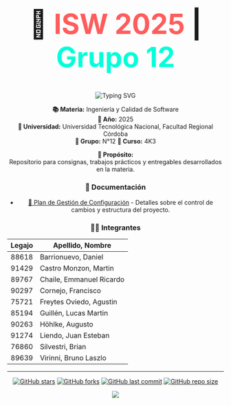 <div align="center">

<h1 align="center" style="font-size: 4rem;">
  🚀 <strong style="color: #FF5C5C;">ISW 2025</strong> | <span style="color: #00FFD9;">Grupo 12</span>
</h1>

<p align="center">
  <img src="https://readme-typing-svg.herokuapp.com?font=Fira+Code&size=28&pause=500&color=0FFFC2&vCenter=true&center=true&width=900&lines=Gestión+de+Configuración+SCM" alt="Typing SVG" />
</p>

**📚 Materia:** Ingeniería y Calidad de Software  
**📅 Año:** 2025  
**🏫 Universidad:** Universidad Tecnológica Nacional, Facultad Regional Córdoba  
**👥 Grupo:** N°12 **👥 Curso:** 4K3

**🎯 Propósito:**  
Repositorio para consignas, trabajos prácticos y entregables desarrollados en la materia.  

### 📖 Documentación
- [📄 Plan de Gestión de Configuración](Plan_Gestion.md) - Detalles sobre el control de cambios y estructura del proyecto.

### 👨‍💻 Integrantes

| Legajo | Apellido, Nombre |
|--------|-----------------------------|
| 88618  | Barrionuevo, Daniel         |
| 91429  | Castro Monzon, Martin       |
| 89767  | Chaile, Emmanuel Ricardo    |
| 90297  | Cornejo, Francisco          |
| 75721  | Freytes Oviedo, Agustin     |
| 85194  | Guillén, Lucas Martin       |
| 90263  | Höhlke, Augusto             |
| 91274  | Liendo, Juan Esteban        |
| 76860  | Silvestri, Brian            |
| 89639  | Virinni, Bruno Laszlo       |

---

[![GitHub stars](https://img.shields.io/github/stars/Brun02K20/ISW_2025_4K3_G12?style=social)](https://github.com/Brun02K20/ISW_2025_4K3_G12)
[![GitHub forks](https://img.shields.io/github/forks/Brun02K20/ISW_2025_4K3_G12?style=social)](https://github.com/Brun02K20/ISW_2025_4K3_G12)
[![GitHub last commit](https://img.shields.io/github/last-commit/Brun02K20/ISW_2025_4K3_G12)](https://github.com/Brun02K20/ISW_2025_4K3_G12)
[![GitHub repo size](https://img.shields.io/github/repo-size/Brun02K20/ISW_2025_4K3_G12)](https://github.com/Brun02K20/ISW_2025_4K3_G12)

<p align="center">
  <img src="https://capsule-render.vercel.app/api?type=waving&color=0:FF5C5C,100:00FFD9&height=120&section=footer"/>
</p>

</div>
